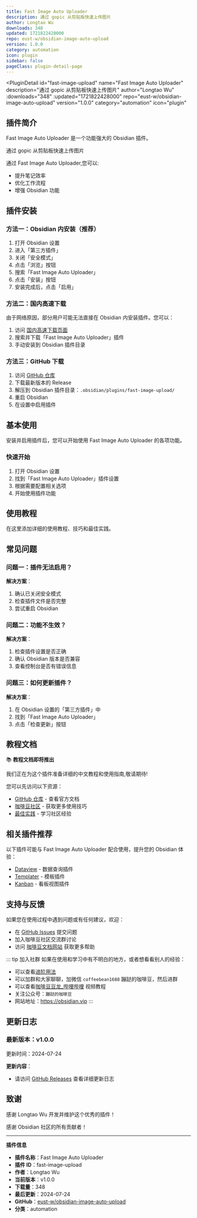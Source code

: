 ```yaml
---
title: Fast Image Auto Uploader
description: 通过 gopic 从剪贴板快速上传图片
author: Longtao Wu
downloads: 348
updated: 1721822428000
repo: eust-w/obsidian-image-auto-upload
version: 1.0.0
category: automation
icon: plugin
sidebar: false
pageClass: plugin-detail-page
---
```


<PluginDetail
  id="fast-image-upload"
  name="Fast Image Auto Uploader"
  description="通过 gopic 从剪贴板快速上传图片"
  author="Longtao Wu"
  :downloads="348"
  :updated="1721822428000"
  repo="eust-w/obsidian-image-auto-upload"
  version="1.0.0"
  category="automation"
  icon="plugin"
>

<!-- AUTO_GENERATED_START -->
## 插件简介

Fast Image Auto Uploader 是一个功能强大的 Obsidian 插件。

通过 gopic 从剪贴板快速上传图片

通过 Fast Image Auto Uploader,您可以:

- 提升笔记效率
- 优化工作流程
- 增强 Obsidian 功能

<!-- AUTO_GENERATED_END -->

<!-- AUTO_GENERATED_START -->
## 插件安装

### 方法一：Obsidian 内安装（推荐）

1. 打开 Obsidian 设置
2. 进入「第三方插件」
3. 关闭「安全模式」
4. 点击「浏览」按钮
5. 搜索「Fast Image Auto Uploader」
6. 点击「安装」按钮
7. 安装完成后，点击「启用」

### 方法二：国内高速下载

由于网络原因，部分用户可能无法直接在 Obsidian 内安装插件。您可以：

1. 访问 [国内高速下载页面](/zh/documentation/obsidian-plugins-download.html)
2. 搜索并下载「Fast Image Auto Uploader」插件
3. 手动安装到 Obsidian 插件目录

### 方法三：GitHub 下载

1. 访问 [GitHub 仓库](https://github.com/eust-w/obsidian-image-auto-upload)
2. 下载最新版本的 Release
3. 解压到 Obsidian 插件目录：`.obsidian/plugins/fast-image-upload/`
4. 重启 Obsidian
5. 在设置中启用插件

## 基本使用

安装并启用插件后，您可以开始使用 Fast Image Auto Uploader 的各项功能。

### 快速开始

1. 打开 Obsidian 设置
2. 找到「Fast Image Auto Uploader」插件设置
3. 根据需要配置相关选项
4. 开始使用插件功能

<!-- AUTO_GENERATED_END -->

<!-- CUSTOM_CONTENT_START:tutorial -->
## 使用教程

在这里添加详细的使用教程、技巧和最佳实践。

<!-- CUSTOM_CONTENT_END:tutorial -->

<!-- SHARED_CONTENT_START -->
## 常见问题

### 问题一：插件无法启用？

**解决方案**：
1. 确认已关闭安全模式
2. 检查插件文件是否完整
3. 尝试重启 Obsidian

### 问题二：功能不生效？

**解决方案**：
1. 检查插件设置是否正确
2. 确认 Obsidian 版本是否兼容
3. 查看控制台是否有错误信息

### 问题三：如何更新插件？

**解决方案**：
1. 在 Obsidian 设置的「第三方插件」中
2. 找到「Fast Image Auto Uploader」
3. 点击「检查更新」按钮

## 教程文档

📚 **教程文档即将推出**

我们正在为这个插件准备详细的中文教程和使用指南,敬请期待!

您可以先访问以下资源：
- [GitHub 仓库](https://github.com/eust-w/obsidian-image-auto-upload) - 查看官方文档
- [咖啡豆社区](/zh/bases/) - 获取更多使用技巧
- [最佳实践](/zh/best-practices/) - 学习社区经验

## 相关插件推荐

以下插件可能与 Fast Image Auto Uploader 配合使用，提升您的 Obsidian 体验：

- [Dataview](/zh/plugins/dataview.html) - 数据查询插件
- [Templater](/zh/plugins/templater-obsidian.html) - 模板插件
- [Kanban](/zh/plugins/obsidian-kanban.html) - 看板视图插件

## 支持与反馈

如果您在使用过程中遇到问题或有任何建议，欢迎：

- 在 [GitHub Issues](https://github.com/eust-w/obsidian-image-auto-upload/issues) 提交问题
- 加入咖啡豆社区交流群讨论
- 访问 [咖啡豆文档网站](https://obsidian.vip) 获取更多帮助

::: tip 加入社群
如果在使用和学习中有不明白的地方，或者想看看别人的经验：
- 可以查看[进阶用法](/zh/advanced)
- 可以加群和大家聊聊，加微信 `coffeebean1688` 蹦跶的咖啡豆，然后进群
- 可以查看[咖啡豆豆龙_哔哩哔哩](https://space.bilibili.com/618777356) 视频教程
- 关注公众号：`蹦跶的咖啡豆`
- 网站地址：https://obsidian.vip
:::
<!-- SHARED_CONTENT_END -->

<!-- AUTO_GENERATED_START -->
## 更新日志

### 最新版本：v1.0.0

更新时间：2024-07-24

**更新内容**：
- 请访问 [GitHub Releases](https://github.com/eust-w/obsidian-image-auto-upload/releases) 查看详细更新日志

## 致谢

感谢 Longtao Wu 开发并维护这个优秀的插件！

感谢 Obsidian 社区的所有贡献者！

---

**插件信息**
- **插件名称**：Fast Image Auto Uploader
- **插件 ID**：fast-image-upload
- **作者**：Longtao Wu
- **当前版本**：v1.0.0
- **下载量**：348
- **最后更新**：2024-07-24
- **GitHub**：[eust-w/obsidian-image-auto-upload](https://github.com/eust-w/obsidian-image-auto-upload)
- **分类**：automation
<!-- AUTO_GENERATED_END -->

</PluginDetail>

